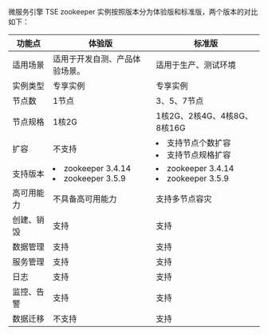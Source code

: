 微服务引擎 TSE zookeeper 实例按照版本分为体验版和标准版，两个版本的对比如下：

| 功能点                             | 体验版                                                       | 标准版                                                       |
| --------------------------------- | ------------------------------------------------------------ | ------------------------------------------------------------ |
| 适用场景                            | 适用于开发自测、产品体验场景。                                   | 适用于生产、测试环境                                            |
| 实例类型                         | 专享实例 | 专享实例 |
| 节点数 | 1节点 | 3、5、7节点 |
| 节点规格 | 1核2G | 1核2G、2核4G、4核8G、8核16G |
| 扩容 | 不支持 | <li>支持节点个数扩容</li> <li>支持节点规格扩容</li> |
| 支持版本 |<li>zookeeper 3.4.14</li><li>zookeeper 3.5.9</li>|<li>zookeeper 3.4.14</li><li>zookeeper 3.5.9</li>|
| 高可用能力 | 不具备高可用能力 | 支持多节点容灾 |
| 创建、销毁 | 支持 | 支持 |
| 数据管理 | 支持 | 支持 |
| 服务管理 | 支持 | 支持 |
| 日志 | 支持 | 支持 |
| 监控、告警 | 支持 | 支持 |
| 数据迁移 | 不支持 | 支持 |
